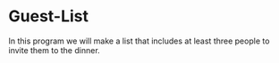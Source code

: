 # Guest-List
In this program we will make a list that includes at least three people to invite them to the dinner.
